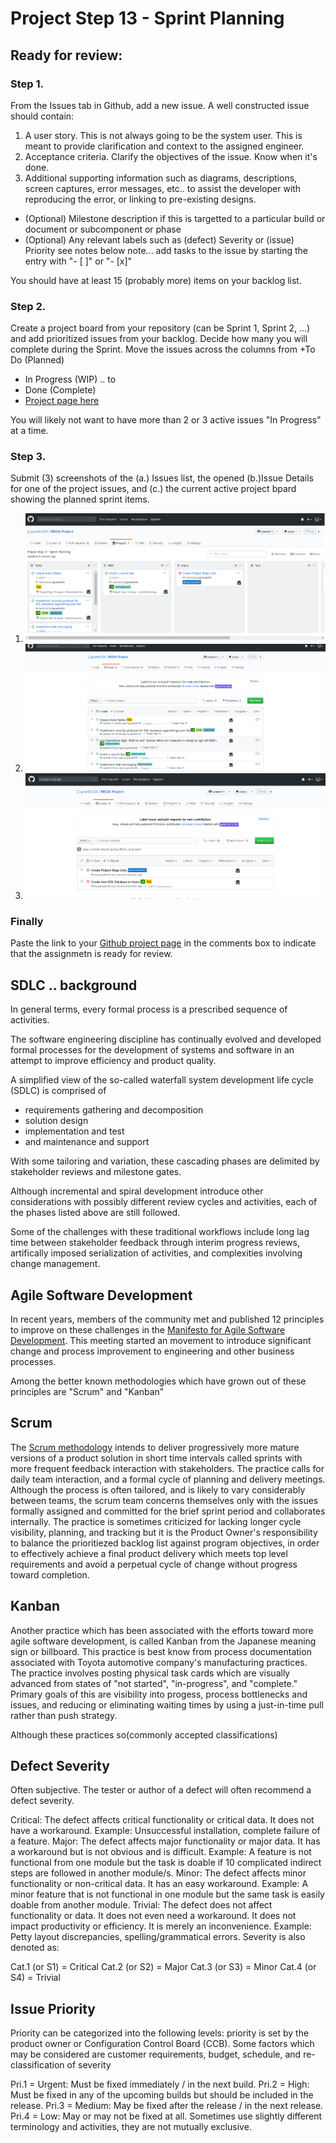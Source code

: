 # Project Step 13 - Sprint Planning
## Ready for review:

### Step 1. 
From the Issues tab in Github, add a new issue. A well constructed issue should contain:

1. A user story. This is not always going to be the system user. This is meant to provide clarification and context to the assigned engineer.
2. Acceptance criteria. Clarify the objectives of the issue. Know when it's done.
3. Additional supporting information such as diagrams, descriptions, screen captures, error messages, etc.. to assist the developer with reproducing the error, or linking to pre-existing designs.
- (Optional) Milestone description if this is targetted to a particular build or document or subcomponent or phase
- (Optional) Any relevant labels such as (defect) Severity or (issue) Priority see notes below
note... add tasks to the issue by starting the entry with "- [ ]" or "- [x]"

You should have at least 15 (probably more) items on your backlog list.

### Step 2. 
Create a project board from your repository (can be Sprint 1, Sprint 2, ...) and add prioritized issues from your backlog. Decide how many you will complete during the Sprint. Move the issues across the columns from +To Do (Planned)

- In Progress (WIP) .. to
- Done (Complete)
- [Project page here](https://github.com/gowebUSA/MSSA-Project/projects/1)

You will likely not want to have more than 2 or 3 active issues "In Progress" at a time.

### Step 3. 
Submit (3) screenshots of the (a.) Issues list, the opened (b.)Issue Details for one of the project issues, and (c.) the current active project bpard showing the planned sprint items.

1. ![Project Sprint Planning](https://github.com/gowebUSA/MSSA-Project/blob/master/files/projects.png)
2. ![Open Issues](https://github.com/gowebUSA/MSSA-Project/blob/master/files/issues-open.png)
3. ![Closed Issues](https://github.com/gowebUSA/MSSA-Project/blob/master/files/issues-closed.png)

### Finally
Paste the link to your [Github project page](https://github.com/gowebUSA/MSSA-Project) in the comments box to indicate that the assignmetn is ready for review.

## SDLC .. background
In general terms, every formal process is a prescribed sequence of activities.

The software engineering discipline has continually evolved and developed formal processes for the development of systems and software in an attempt to improve efficiency and product quality.

A simplified view of the so-called waterfall system development life cycle (SDLC) is comprised of

- requirements gathering and decomposition
- solution design
- implementation and test
- and maintenance and support

With some tailoring and variation, these cascading phases are delimited by stakeholder reviews and milestone gates.

Although incremental and spiral development introduce other considerations with possibly different review cycles and activities, each of the phases listed above are still followed.

Some of the challenges with these traditional workflows include long lag time between stakeholder feedback through interim progress reviews, artifically imposed serialization of activities, and complexities involving change management.

## Agile Software Development
In recent years, members of the community met and published 12 principles to improve on these challenges in the [Manifesto for Agile Software Development](http://agilemanifesto.org/). This meeting started an movement to introduce significant change and process improvement to engineering and other business processes.

Among the better known methodologies which have grown out of these principles are "Scrum" and "Kanban"

## Scrum
The [Scrum methodology](http://scrumtrainingseries.com/Intro_to_Scrum/) intends to deliver progressively more mature versions of a product solution in short time intervals called sprints with more frequent feedback interaction with stakeholders. The practice calls for daily team interaction, and a formal cycle of planning and delivery meetings. Although the process is often tailored, and is likely to vary considerably between teams, the scrum team concerns themselves only with the issues formally assigned and committed for the brief sprint period and collaborates internally. The practice is sometimes criticized for lacking longer cycle visibility, planning, and tracking but it is the Product Owner's responsibility to balance the prioritiezed backlog list against program objectives, in order to effectively achieve a final product delivery which meets top level requirements and avoid a perpetual cycle of change without progress toward completion.

## Kanban
Another practice which has been associated with the efforts toward more agile software development, is called Kanban from the Japanese meaning sign or billboard. This practice is best know from process documentation associated with Toyota automotive company's manufacturing practices. The practice involves posting physical task cards which are visually advanced from states of "not started", "in-progress", and "complete." Primary goals of this are visibility into progess, process bottlenecks and issues, and reducing or eliminating waiting times by using a just-in-time pull rather than push strategy.

Although these practices so(commonly accepted classifications)

## Defect Severity
Often subjective. The tester or author of a defect will often recommend a defect severity.

Critical: The defect affects critical functionality or critical data. It does not have a workaround. Example: Unsuccessful installation, complete failure of a feature. Major: The defect affects major functionality or major data. It has a workaround but is not obvious and is difficult. Example: A feature is not functional from one module but the task is doable if 10 complicated indirect steps are followed in another module/s. Minor: The defect affects minor functionality or non-critical data. It has an easy workaround. Example: A minor feature that is not functional in one module but the same task is easily doable from another module. Trivial: The defect does not affect functionality or data. It does not even need a workaround. It does not impact productivity or efficiency. It is merely an inconvenience. Example: Petty layout discrepancies, spelling/grammatical errors. Severity is also denoted as:

Cat.1 (or S1) = Critical Cat.2 (or S2) = Major Cat.3 (or S3) = Minor Cat.4 (or S4) = Trivial

## Issue Priority
Priority can be categorized into the following levels: priority is set by the product owner or Configuration Control Board (CCB). Some factors which may be considered are customer requirements, budget, schedule, and re-classification of severity

Pri.1 = Urgent: Must be fixed immediately / in the next build. Pri.2 = High: Must be fixed in any of the upcoming builds but should be included in the release. Pri.3 = Medium: May be fixed after the release / in the next release. Pri.4 = Low: May or may not be fixed at all. Sometimes use slightly different terminology and activities, they are not mutually exclusive.
